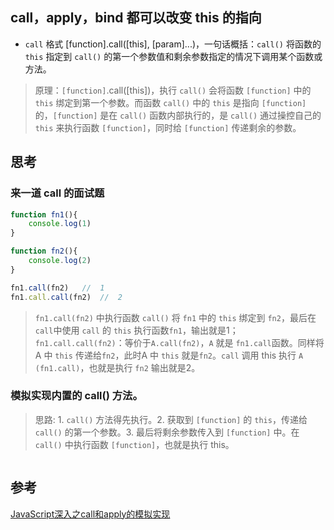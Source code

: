## call，apply，bind 都可以改变 this 的指向
* `call` 格式 [function].call([this], [param]...)，一句话概括：`call()` 将函数的 `this` 指定到 `call()` 的第一个参数值和剩余参数指定的情况下调用某个函数或方法。

>原理：`[function]`.call([this])，执行 `call()` 会将函数 `[function]` 中的 `this` 绑定到第一个参数。而函数 `call()` 中的 `this` 是指向 `[function]` 的，`[function]` 是在 `call()` 函数内部执行的，是 `call()` 通过操控自己的 `this` 来执行函数 `[function]`，同时给 `[function]` 传递剩余的参数。

## 思考
### 来一道 call 的面试题
``` js
function fn1(){
    console.log(1)
}

function fn2(){
    console.log(2)
}

fn1.call(fn2)   //  1
fn1.call.call(fn2)  //  2
```
> `fn1.call(fn2)` 中执行函数 `call()` 将 `fn1` 中的 `this` 绑定到 `fn2`，最后在 `call`中使用 `call` 的 `this` 执行函数`fn1`，输出就是1；`fn1.call.call(fn2)`：等价于`A.call(fn2)`，`A` 就是 `fn1.call`函数。同样将 A 中 `this` 传递给`fn2`，此时A 中 `this` 就是`fn2`。`call` 调用 this 执行 `A (fn1.call)`，也就是执行 `fn2` 输出就是2。

### 模拟实现内置的 call() 方法。
> 思路: 1. `call()` 方法得先执行。2. 获取到 `[function]` 的 `this`，传递给 `call()` 的第一个参数。3. 最后将剩余参数传入到 `[function]` 中。在 `call()` 中执行函数 `[function]`，也就是执行 this。
``` js

```
## 参考
[JavaScript深入之call和apply的模拟实现](https://github.com/mqyqingfeng/Blog/issues/11)

